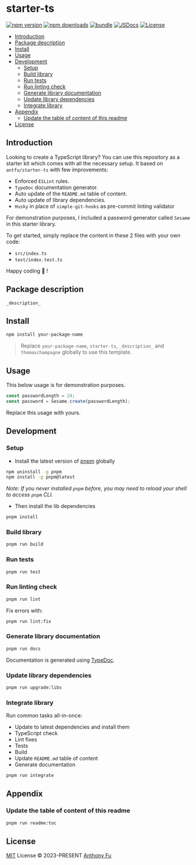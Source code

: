 # starter-ts

[![npm version][npm-version-src]][npm-version-href]
[![npm downloads][npm-downloads-src]][npm-downloads-href]
[![bundle][bundle-src]][bundle-href]
[![JSDocs][jsdocs-src]][jsdocs-href]
[![License][license-src]][license-href]

<!-- toc -->

- [Introduction](#introduction)
- [Package description](#package-description)
- [Install](#install)
- [Usage](#usage)
- [Development](#development)
  - [Setup](#setup)
  - [Build library](#build-library)
  - [Run tests](#run-tests)
  - [Run linting check](#run-linting-check)
  - [Generate library documentation](#generate-library-documentation)
  - [Update library dependencies](#update-library-dependencies)
  - [Integrate library](#integrate-library)
- [Appendix](#appendix)
  - [Update the table of content of this readme](#update-the-table-of-content-of-this-readme)
- [License](#license)

<!-- tocstop -->

## Introduction

Looking to create a TypeScript library? You can use this repository as a starter kit which comes with all the necessary setup. It based on `antfu/starter-ts` with few improvements:

- Enforced `ESLint` rules.
- `TypeDoc` documentation generator.
- Auto update of the `README.md` table of content.
- Auto update of library dependencies.
- `Husky` in place of `simple-git-hooks` as pre-commit linting validator

For demonstration purposes, I included a password generator called `Sesame` in this starter library.

To get started, simply replace the content in these 2 files with your own code:

- `src/index.ts`
- `test/index.test.ts`

Happy coding 🙂 !

## Package description

`_description_`

## Install

```bash
npm install your-package-name
```

> Replace `your-package-name`, `starter-ts`, `_description_` and `thomaschampagne` globally to use this template.

## Usage

This below usage is for demonstration purposes.

```typescript
const passwordLength = 24;
const password = Sesame.create(passwordLength);
```

Replace this usage with yours.

## Development

### Setup

- Install the latest version of [pnpm](https://pnpm.io/) globally

```bash
npm uninstall -g pnpm
npm install -g pnpm@latest
```

_Note: If you never installed `pnpm` before, you may need to reload your shell to access `pnpm` CLI._

- Then install the lib dependencies

```bash
pnpm install
```

### Build library

```bash
pnpm run build
```

### Run tests

```bash
pnpm run test
```

### Run linting check

```bash
pnpm run lint
```

Fix errors with:

```bash
pnpm run lint:fix
```

### Generate library documentation

```bash
pnpm run docs
```

Documentation is generated using [TypeDoc](https://typedoc.org/).

### Update library dependencies

```bash
pnpm run upgrade:libs
```

### Integrate library

Run common tasks all-in-once:

- Update to latest dependencies and install them
- TypeScript check
- Lint fixes
- Tests
- Build
- Update `README.md` table of content
- Generate documentation

```bash
pnpm run integrate
```

## Appendix

### Update the table of content of this readme

```bash
pnpm run readme:toc
```

## License

[MIT](./LICENSE) License © 2023-PRESENT [Anthony Fu](https://github.com/thomaschampagne)

<!-- Badges -->

[npm-version-src]: https://img.shields.io/npm/v/starter-ts?style=flat&colorA=080f12&colorB=1fa669
[npm-version-href]: https://npmjs.com/package/starter-ts
[npm-downloads-src]: https://img.shields.io/npm/dm/starter-ts?style=flat&colorA=080f12&colorB=1fa669
[npm-downloads-href]: https://npmjs.com/package/starter-ts
[bundle-src]: https://img.shields.io/bundlephobia/minzip/starter-ts?style=flat&colorA=080f12&colorB=1fa669&label=minzip
[bundle-href]: https://bundlephobia.com/result?p=starter-ts
[license-src]: https://img.shields.io/github/license/thomaschampagne/starter-ts.svg?style=flat&colorA=080f12&colorB=1fa669
[license-href]: https://github.com/thomaschampagne/starter-ts/blob/main/LICENSE
[jsdocs-src]: https://img.shields.io/badge/jsdocs-reference-080f12?style=flat&colorA=080f12&colorB=1fa669
[jsdocs-href]: https://www.jsdocs.io/package/starter-ts
